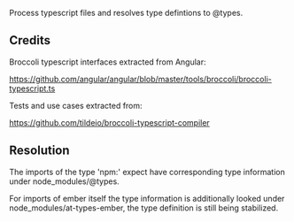 Process typescript files and resolves type defintions to @types.

## Credits

Broccoli typescript interfaces extracted from Angular:

https://github.com/angular/angular/blob/master/tools/broccoli/broccoli-typescript.ts

Tests and use cases extracted from:

https://github.com/tildeio/broccoli-typescript-compiler

## Resolution

The imports of the type 'npm:<dependency>' expect have
corresponding type information under node_modules/@types.

For imports of ember itself the type information is additionally
looked under node_modules/at-types-ember, the type definition
is still being stabilized.
